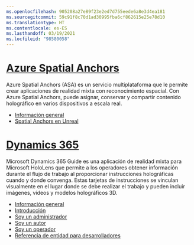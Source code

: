 ```yaml
---
ms.openlocfilehash: 905208a27e89f23e2ed7d755eede6a8e3d4ea181
ms.sourcegitcommit: 59c91f8c70d1ad30995fba6cf862615e25e78d10
ms.translationtype: HT
ms.contentlocale: es-ES
ms.lasthandoff: 03/19/2021
ms.locfileid: "98580058"
---
```

# <a name="azure-spatial-anchors"></a>[Azure Spatial Anchors](#tab/asa)

Azure Spatial Anchors (ASA) es un servicio multiplataforma que le permite crear aplicaciones de realidad mixta con reconocimiento espacial. Con Azure Spatial Anchors, puede asignar, conservar y compartir contenido holográfico en varios dispositivos a escala real.

* [Información general](/azure/spatial-anchors/overview) 
* [Spatial Anchors en Unreal](../unreal/unreal-azure-spatial-anchors.md) 

# <a name="dynamics-365"></a>[Dynamics 365](#tab/D365)

Microsoft Dynamics 365 Guide es una aplicación de realidad mixta para Microsoft HoloLens que permite a los operadores obtener información durante el flujo de trabajo al proporcionar instrucciones holográficas cuando y donde convenga. Estas tarjetas de instrucciones se vinculan visualmente en el lugar donde se debe realizar el trabajo y pueden incluir imágenes, vídeos y modelos holográficos 3D.

* [Información general](/dynamics365/mixed-reality/guides/) 
* [Introducción](/dynamics365/mixed-reality/guides/get-started) 
* [Soy un administrador](/dynamics365/mixed-reality/guides/setup)
* [Soy un autor](/dynamics365/mixed-reality/guides/authoring-overview) 
* [Soy un operador](/dynamics365/mixed-reality/guides/operator-overview) 
* [Referencia de entidad para desarrolladores](/dynamics365/mixed-reality/guides/developer-entity-reference)